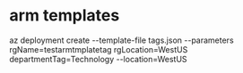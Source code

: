 # arm templates

 az deployment create --template-file tags.json --parameters rgName=testarmtmplatetag rgLocation=WestUS departmentTag=Technology --location=WestUS
